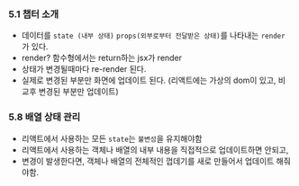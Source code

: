 ### 5.1 챕터 소개

- 데이터를 `state (내부 상태)` `props(외부로부터 전달받은 상태)`를 나타내는 `render`가 있다.
- render? 함수형에서는 return하는 jsx가 render
- 상태가 변경될때마다 re-render 된다.
- 실제로 변경된 부분만 화면에 업데이트 된다. (리액트에는 가상의 dom이 있고, 비교후 변경된 부분만 업데이트)

### 5.8 배열 상태 관리

- 리액트에서 사용하는 모든 `state`는 `불변성`을 유지해야함
- 리액트에서 사용하는 객체나 배열의 내부 내용을 직접적으로 업데이트하면 안되고,
- 변경이 발생한다면, 객체나 배열의 전체적인 껍데기를 새로 만들어서 업데이트 해줘야함.
